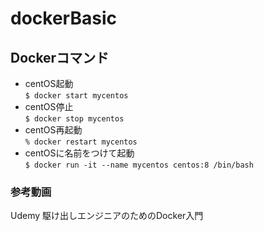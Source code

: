 # dockerBasic

## Dockerコマンド
- centOS起動  
`$ docker start mycentos`  
- centOS停止  
`$ docker stop mycentos`  
- centOS再起動  
`% docker restart mycentos`  
- centOSに名前をつけて起動  
`$ docker run -it --name mycentos centos:8 /bin/bash`  


### 参考動画
Udemy 駆け出しエンジニアのためのDocker入門
